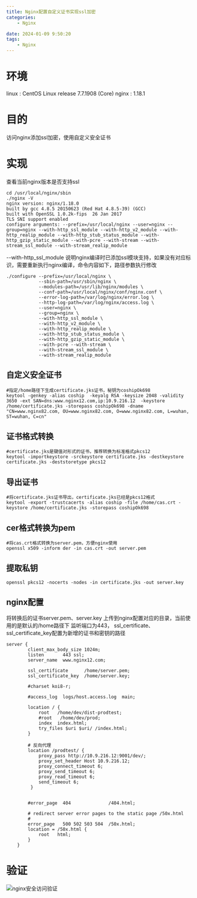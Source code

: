```yaml
---
title: Nginx配置自定义证书实现ssl加密
categories:
	- Nginx

date: 2024-01-09 9:50:20
tags: 
	- Nginx
---
```

<!-- toc -->

# <span id="inline-blue">环境</span>
linux : CentOS Linux release 7.7.1908 (Core)
nginx : 1.18.1
# <span id="inline-blue">目的</span>
访问nginx添加ssl加密，使用自定义安全证书
# <span id="inline-blue">实现</span>
查看当前nginx版本是否支持ssl
```shell
cd /usr/local/nginx/sbin
./nginx -V
nginx version: nginx/1.18.0
built by gcc 4.8.5 20150623 (Red Hat 4.8.5-39) (GCC) 
built with OpenSSL 1.0.2k-fips  26 Jan 2017
TLS SNI support enabled
configure arguments: --prefix=/usr/local/nginx --user=nginx --group=nginx --with-http_ssl_module --with-http_v2_module --with-http_realip_module --with-http_stub_status_module --with-http_gzip_static_module --with-pcre --with-stream --with-stream_ssl_module --with-stream_realip_module
```
--with-http_ssl_module 说明nginx编译时已添加ssl模块支持，如果没有对应标识，需要重新执行nginx编译，命令内容如下，路径参数执行修改
```shell
./configure --prefix=/usr/local/nginx \
            --sbin-path=/usr/sbin/nginx \
            --modules-path=/usr/lib/nginx/modules \
            --conf-path=/usr/local/nginx/conf/nginx.conf \
            --error-log-path=/var/log/nginx/error.log \
            --http-log-path=/var/log/nginx/access.log \
            --user=nginx \
            --group=nginx \
            --with-http_ssl_module \
			--with-http_v2_module \
			--with-http_realip_module \
			--with-http_stub_status_module \
			--with-http_gzip_static_module \
			--with-pcre --with-stream \
			--with-stream_ssl_module \
			--with-stream_realip_module
```



## <span id="inline-blue">自定义安全证书</span>
```shell
#指定/home路径下生成certificate.jks证书，秘钥为coshipOk698
keytool -genkey -alias coship  -keyalg RSA -keysize 2048 -validity 3650 -ext SAN=dns:www.nginx12.com,ip:10.9.216.12  -keystore /home/certificate.jks -storepass coshipOk698 -dname "CN=www.nginx82.com, OU=www.nginx82.com, O=www.nginx82.com, L=wuhan, ST=wuhan, C=cn"
```

## <span id="inline-blue">证书格式转换</span>
```shell
#certificate.jks是键值对形式的证书，推荐转换为标准格式pkcs12
keytool -importkeystore -srckeystore certificate.jks -destkeystore certificate.jks -deststoretype pkcs12
```

## <span id="inline-blue">导出证书</span>
```shell
#将certificate.jks证书导出，certificate.jks已经是pkcs12格式
keytool -export -trustcacerts -alias coship -file /home/cas.crt -keystore /home/certificate.jks -storepass coshipOk698
```
## <span id="inline-blue">cer格式转换为pem</span>
```shell
#将cas.crt格式转换为server.pem，方便nginx使用
openssl x509 -inform der -in cas.crt -out server.pem
```

## <span id="inline-blue">提取私钥</span>
```shell
openssl pkcs12 -nocerts -nodes -in certificate.jks -out server.key
```

## <span id="inline-blue">nginx配置</span>
将转换后的证书server.pem、server.key 上传到nginx配置对应的目录，当前使用的是默认的/home路径下
监听端口为443， ssl_certificate、ssl_certificate_key配置为新增的证书和密钥的路径
```shell
server {
		client_max_body_size 1024m;  
        listen       443 ssl;
        server_name  www.nginx12.com;
		
		ssl_certificate      /home/server.pem;
        ssl_certificate_key  /home/server.key;

        #charset koi8-r;

        #access_log  logs/host.access.log  main;

        location / {
            root   /home/dev/dist-prodtest;
            #root   /home/dev/prod; 
            index  index.html;
			try_files $uri $uri/ /index.html;
        }
		
		# 反向代理
		location /prodtest/ {
			proxy_pass http://10.9.216.12:9001/dev/;
			proxy_set_header Host 10.9.216.12;
			proxy_connect_timeout 6;
			proxy_send_timeout 6;
			proxy_read_timeout 6;
			send_timeout 6;
         }
			 

        #error_page  404              /404.html;

        # redirect server error pages to the static page /50x.html
        #
        error_page   500 502 503 504  /50x.html;
        location = /50x.html {
            root   html;
        }
    }
```

# <span id="inline-blue">验证</span>
![nginx安全访问验证](/images/nginx/nginx_20240109_001.png)